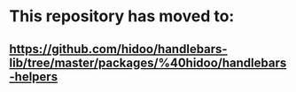 # This repository has moved to:
## <https://github.com/hidoo/handlebars-lib/tree/master/packages/%40hidoo/handlebars-helpers>